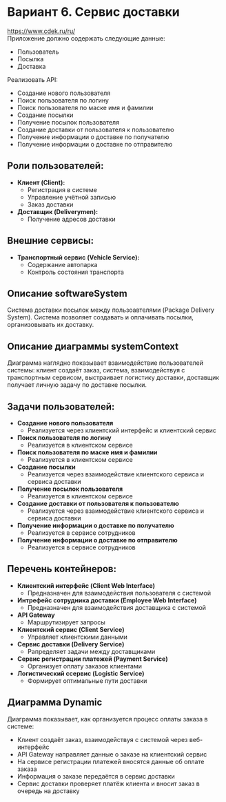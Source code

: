 # Вариант 6. Сервис доставки
https://www.cdek.ru/ru/  
Приложение должно содержать следующие данные:
 - Пользователь
 - Посылка
 - Доставка 

Реализовать API: 
- Создание нового пользователя
- Поиск пользователя по логину 
- Поиск пользователя по маске имя и фамилии 
- Создание посылки 
- Получение посылок пользователя 
- Создание доставки от пользователя к пользователю
- Получение информации о доставке по получателю
- Получение информации о доставке по отправителю

## Роли пользователей:
- **Клиент (Client):**
  - Регистрация в системе
  - Управление учётной записью
  - Заказ доставки
- **Доставщик (Deliverymen):**
  - Получение адресов доставки

## Внешние сервисы:
- **Транспортный сервис (Vehicle Service):**
  - Содержание автопарка
  - Контроль состояния транспорта

## Описание softwareSystem
 Система доставки посылок между пользоавтелями (Package Delivery System). Система позволяет создавать и оплачивать посылки, организовывать их доставку.

## Описание диаграммы systemContext
 Диаграмма наглядно показывает взаимодействие пользователей системы: клиент создаёт заказ, система, взаимодействуя с транспортным сервисом, выстраивает логистику доставки, доставщик получает личную задачу по доставке посылки.

## Задачи пользователей:
- **Создание нового пользователя**
  - Реализуется через клиентский интерфейс и клиентский сервис
- **Поиск пользователя по логину**
  - Реализуется в клиентском сервисе
- **Поиск пользователя по маске имя и фамилии**
  - Реализуется в клиентском сервисе
- **Создание посылки**
  - Реализуется через взаимодействие клиентского сервиса и сервиса доставки  
- **Получение посылок пользователя**
  - Реализуется в клиентском сервисе
- **Создание доставки от пользователя к пользователю**
  - Реализуется через взаимодействие клиентского сервиса и сервиса доставки
- **Получение информации о доставке по получателю**
  - Реализуется в сервисе сотрудников
- **Получение информации о доставке по отправителю**
  - Реализуется в сервисе сотрудников

## Перечень контейнеров:

- **Клиентский интерфейс (Client Web Interface)**
  - Предназначен для взаимодействия пользователя с системой
- **Интрефейс сотрудника доставки (Employee Web Interface)**
  - Предназначен для взаимодействия доставщика с системой
- **API Gateway**
  - Маршрутизирует запросы
- **Клиентский сервис (Client Service)**
  - Управляет клиентскими данными
- **Сервис доставки (Delivery Service)**
  - Рапределяет задачи между доставщиками
- **Сервис регистрации платежей (Payment Service)**
  - Организует оплату заказов клиентами
- **Логистический ссервис (Logistic Service)**
  - Формирует оптимальные пути доставки

## Диаграмма Dynamic
Диаграмма показывает, как организуется процесс оплаты заказа в системе:
- Клиент создаёт заказ, взаимодействуя с системой через веб-интерфейс
- API Gateway направляет данные о заказе на клиентский сервис
- На сервисе регистрации платежей вносятся данные об оплате заказа
- Информация о заказе передаётся в сервис доставки
- Сервис доставки проверяет платёж клиента и вносит заказ в очередь на доставку